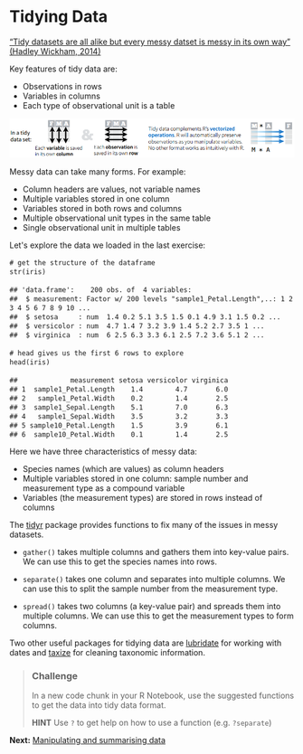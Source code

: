Tidying Data
============

[“Tidy datasets are all alike but every messy datset is messy in its own
way” (Hadley Wickham,
2014)](http://vita.had.co.nz/papers/tidy-data.html)

Key features of tidy data are:

-   Observations in rows
-   Variables in columns
-   Each type of observational unit is a table

![](./assets/tidy_data.png)

Messy data can take many forms. For example:

-   Column headers are values, not variable names
-   Multiple variables stored in one column
-   Variables stored in both rows and columns
-   Multiple observational unit types in the same table
-   Single observational unit in multiple tables

Let's explore the data we loaded in the last exercise:

    # get the structure of the dataframe
    str(iris)

    ## 'data.frame':    200 obs. of  4 variables:
    ##  $ measurement: Factor w/ 200 levels "sample1_Petal.Length",..: 1 2 3 4 5 6 7 8 9 10 ...
    ##  $ setosa     : num  1.4 0.2 5.1 3.5 1.5 0.1 4.9 3.1 1.5 0.2 ...
    ##  $ versicolor : num  4.7 1.4 7 3.2 3.9 1.4 5.2 2.7 3.5 1 ...
    ##  $ virginica  : num  6 2.5 6.3 3.3 6.1 2.5 7.2 3.6 5.1 2 ...

    # head gives us the first 6 rows to explore 
    head(iris)

    ##             measurement setosa versicolor virginica
    ## 1  sample1_Petal.Length    1.4        4.7       6.0
    ## 2   sample1_Petal.Width    0.2        1.4       2.5
    ## 3  sample1_Sepal.Length    5.1        7.0       6.3
    ## 4   sample1_Sepal.Width    3.5        3.2       3.3
    ## 5 sample10_Petal.Length    1.5        3.9       6.1
    ## 6  sample10_Petal.Width    0.1        1.4       2.5

Here we have three characteristics of messy data:

-   Species names (which are values) as column headers
-   Multiple variables stored in one column: sample number and
    measurement type as a compound variable
-   Variables (the measurement types) are stored in rows instead of
    columns

The [tidyr](https://blog.rstudio.org/2014/07/22/introducing-tidyr/)
package provides functions to fix many of the issues in messy datasets.

-   `gather()` takes multiple columns and gathers them into
    key-value pairs. We can use this to get the species names into rows.

-   `separate()` takes one column and separates into multiple columns.
    We can use this to split the sample number from the
    measurement type.

-   `spread()` takes two columns (a key-value pair) and spreads them
    into multiple columns. We can use this to get the measurement types
    to form columns.

Two other useful packages for tidying data are
[lubridate](https://cran.r-project.org/web/packages/lubridate/lubridate.pdf)
for working with dates and
[taxize](https://ropensci.org/tutorials/taxize_tutorial.html) for
cleaning taxonomic information.

> ### Challenge
>
> In a new code chunk in your R Notebook, use the suggested functions to
> get the data into tidy data format.
>
> **HINT** Use `?` to get help on how to use a function (e.g.
> `?separate`)

**Next:** [Manipulating and summarising data](./summarising_data.md)
